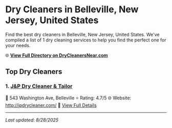 # Dry Cleaners in Belleville, New Jersey, United States

Find the best dry cleaners in Belleville, New Jersey, United States. We've compiled a list of 1 dry cleaning services to help you find the perfect one for your needs.

🌐 **[View Full Directory on DryCleanersNear.com](https://drycleanersnear.com/city/US/New%20Jersey/Belleville)**

## Top Dry Cleaners

### 1. [J&P Dry Cleaner & Tailor](https://drycleanersnear.com/dryCleaner/686dcd9504b0376d46bba90a/j-p-dry-cleaner-tailor)
📍 543 Washington Ave, Belleville
⭐ Rating: 4.7/5
🌐 Website: http://jpdrycleaner.com/
🔗 [View Full Details](https://drycleanersnear.com/dryCleaner/686dcd9504b0376d46bba90a/j-p-dry-cleaner-tailor)


---

*Last updated: 8/28/2025*
